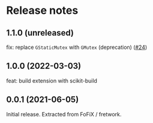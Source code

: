 # Release notes

## 1.1.0 (unreleased)

fix: replace `GStaticMutex` with `GMutex` (deprecation) ([#24](https://github.com/fofix/python-mixstream/pull/24))

## 1.0.0 (2022-03-03)

feat: build extension with scikit-build

## 0.0.1 (2021-06-05)

Initial release. Extracted from FoFiX / fretwork.
